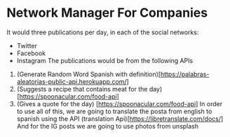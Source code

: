 # Network Manager For Companies
It would three publications per day, in each of the social networks:
- Twitter
- Facebook
- Instagram
The publications would be from the following APIs
1. (Generate Random Word Spanish with definition)[https://palabras-aleatorias-public-api.herokuapp.com/]
2. (Suggests a recipe that contains meat for the day)[https://spoonacular.com/food-api]
3. (Gives a quote for the day) [https://spoonacular.com/food-api]
In order to use all of this, we are going to translate the posta from english to spanish using the API (translation Api)[https://libretranslate.com/docs/]
And for the IG posts we are going to use photos from unsplash

